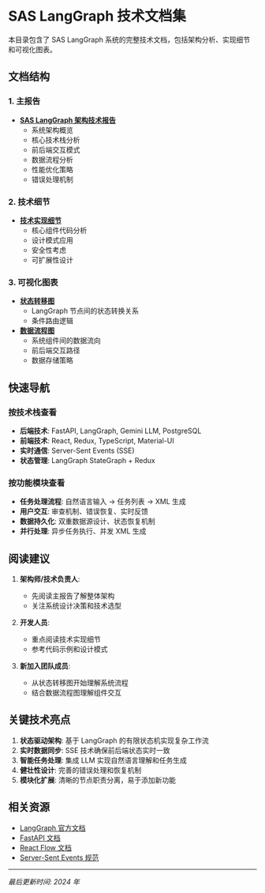 # SAS LangGraph 技术文档集

本目录包含了 SAS LangGraph 系统的完整技术文档，包括架构分析、实现细节和可视化图表。

## 文档结构

### 1. 主报告

- **[SAS LangGraph 架构技术报告](./sas_langgraph_architecture_report.md)**
  - 系统架构概览
  - 核心技术栈分析
  - 前后端交互模式
  - 数据流程分析
  - 性能优化策略
  - 错误处理机制

### 2. 技术细节

- **[技术实现细节](./sas_langgraph_technical_details.md)**
  - 核心组件代码分析
  - 设计模式应用
  - 安全性考虑
  - 可扩展性设计

### 3. 可视化图表

- **[状态转移图](./sas_state_diagram.mermaid)**
  - LangGraph 节点间的状态转换关系
  - 条件路由逻辑
- **[数据流程图](./sas_data_flow_diagram.mermaid)**
  - 系统组件间的数据流向
  - 前后端交互路径
  - 数据存储策略

## 快速导航

### 按技术栈查看

- **后端技术**: FastAPI, LangGraph, Gemini LLM, PostgreSQL
- **前端技术**: React, Redux, TypeScript, Material-UI
- **实时通信**: Server-Sent Events (SSE)
- **状态管理**: LangGraph StateGraph + Redux

### 按功能模块查看

- **任务处理流程**: 自然语言输入 → 任务列表 → XML 生成
- **用户交互**: 审查机制、错误恢复、实时反馈
- **数据持久化**: 双重数据源设计、状态恢复机制
- **并行处理**: 异步任务执行、并发 XML 生成

## 阅读建议

1. **架构师/技术负责人**:

   - 先阅读主报告了解整体架构
   - 关注系统设计决策和技术选型

2. **开发人员**:

   - 重点阅读技术实现细节
   - 参考代码示例和设计模式

3. **新加入团队成员**:
   - 从状态转移图开始理解系统流程
   - 结合数据流程图理解组件交互

## 关键技术亮点

1. **状态驱动架构**: 基于 LangGraph 的有限状态机实现复杂工作流
2. **实时数据同步**: SSE 技术确保前后端状态实时一致
3. **智能任务处理**: 集成 LLM 实现自然语言理解和任务生成
4. **健壮性设计**: 完善的错误处理和恢复机制
5. **模块化扩展**: 清晰的节点职责分离，易于添加新功能

## 相关资源

- [LangGraph 官方文档](https://python.langchain.com/docs/langgraph)
- [FastAPI 文档](https://fastapi.tiangolo.com/)
- [React Flow 文档](https://reactflow.dev/)
- [Server-Sent Events 规范](https://developer.mozilla.org/en-US/docs/Web/API/Server-sent_events)

---

_最后更新时间: 2024 年_
